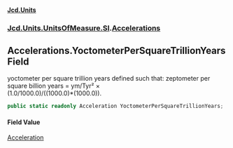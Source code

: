 #### [Jcd.Units](index.md 'index')
### [Jcd.Units.UnitsOfMeasure.SI](Jcd.Units.UnitsOfMeasure.SI.md 'Jcd.Units.UnitsOfMeasure.SI').[Accelerations](Accelerations.md 'Jcd.Units.UnitsOfMeasure.SI.Accelerations')

## Accelerations.YoctometerPerSquareTrillionYears Field

yoctometer per square trillion years defined such that: zeptometer per square billion years = ym/Tyr² ×  
(1.0/1000.0)/((1000.0)*(1000.0)).

```csharp
public static readonly Acceleration YoctometerPerSquareTrillionYears;
```

#### Field Value
[Acceleration](Acceleration.md 'Jcd.Units.UnitTypes.Acceleration')